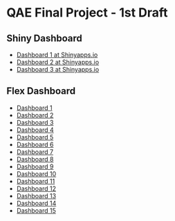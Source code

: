 # QAE Final Project - 1st Draft

## Shiny Dashboard
- [Dashboard 1 at Shinyapps.io](https://slackquant.shinyapps.io/eda_2022s_project/)
- [Dashboard 2 at Shinyapps.io](https://bororia.shinyapps.io/YBSMacroDB/)
- [Dashboard 3 at Shinyapps.io](https://ehanbae.shinyapps.io/eda_2022s_project/)

## Flex Dashboard
- [Dashboard 1](QAE_Dashboard_Draft%20(1).html)
- [Dashboard 2](QAE_Dashboard_Draft%20(2).html)
- [Dashboard 3](QAE_Dashboard_Draft%20(3).html)
- [Dashboard 4](QAE_Dashboard_Draft%20(4).html)
- [Dashboard 5](QAE_Dashboard_Draft%20(5).html)
- [Dashboard 6](QAE_Dashboard_Draft%20(6).html)
- [Dashboard 7](QAE_Dashboard_Draft%20(7).html)
- [Dashboard 8](QAE_Dashboard_Draft%20(8).html)
- [Dashboard 9](QAE_Dashboard_Draft%20(9).html)
- [Dashboard 10](QAE_Dashboard_Draft%20(10).html)
- [Dashboard 11](QAE_Dashboard_Draft%20(11).html)
- [Dashboard 12](QAE_Dashboard_Draft%20(12).html)
- [Dashboard 13](QAE_Dashboard_Draft%20(13).html)
- [Dashboard 14](QAE_Dashboard_Draft%20(14).html)
- [Dashboard 15](QAE_Dashboard_Draft%20(15).html)
